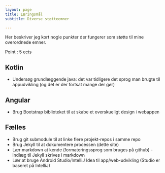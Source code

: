 ```yaml
---
layout: page
title: Læringsmål
subtitle: Diverse støtteemner 

---
```

Her beskriver jeg kort nogle punkter der fungerer som støtte til mine overordnede emner.

Point : 5 ects

## Kotlin
- Undersøg grundlæggende java: det var tidligere det sprog man brugte til appudvikling (og det er der fortsat mange der gør)

## Angular
- Brug Bootstrap biblioteket til at skabe et overskueligt design i webappen

## Fælles
- Brug git submodule til at linke flere projekt-repos i samme repo
- Brug Jekyll til at dokumentere processen (dette site)
- Lær markdown at kende (formateringssprog som bruges på github) - indlæg til Jekyll skrives i markdown
- Lær at bruge Android Studio/IntelliJ Idea til app/web-udvikling (Studio er baseret på IntelliJ)

